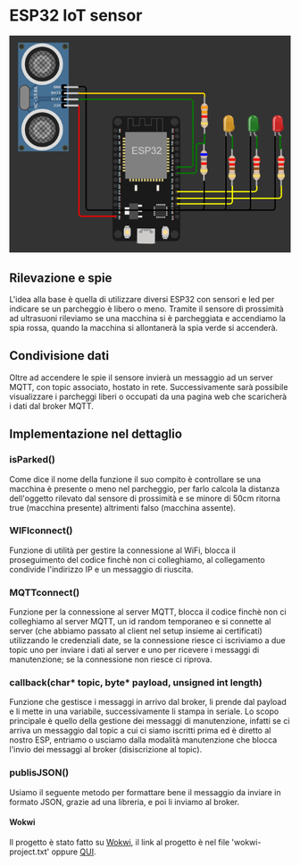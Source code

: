 # ESP32 IoT sensor
<p align = "center">
    <img src="/ESP32/EmbeddedProject.png"/>
</p>

## Rilevazione e spie
L'idea alla base è quella di utilizzare diversi ESP32 con sensori e led per indicare se un parcheggio è libero o meno.
Tramite il sensore di prossimità ad ultrasuoni rileviamo se una macchina si è parcheggiata e accendiamo la spia rossa, quando la macchina si allontanerà la spia verde si accenderà.

## Condivisione dati 
Oltre ad accendere le spie il sensore invierà un messaggio ad un server MQTT, con topic associato, hostato in rete. Successivamente sarà possibile visualizzare i parcheggi liberi o occupati da una pagina web che scaricherà i dati dal broker MQTT.

## Implementazione nel dettaglio
### isParked()
Come dice il nome della funzione il suo compito è controllare se una macchina è presente o meno nel parcheggio, per farlo calcola la distanza dell'oggetto rilevato dal sensore di prossimità e se minore di 50cm ritorna true (macchina presente) altrimenti falso (macchina assente).

### WIFIconnect()
Funzione di utilità per gestire la connessione al WiFi, blocca il proseguimento del codice finchè non ci colleghiamo, al collegamento condivide l'indirizzo IP e un messaggio di riuscita.

### MQTTconnect()
Funzione per la connessione al server MQTT, blocca il codice finchè non ci colleghiamo al server MQTT, un id random temporaneo e si connette al server (che abbiamo passato al client nel setup insieme ai certificati) utilizzando le credenziali date, se la connessione riesce ci iscriviamo a due topic uno per inviare i dati al server e uno per ricevere i messaggi di manutenzione; se la connessione non riesce ci riprova.

### callback(char* topic, byte* payload, unsigned int length)
Funzione che gestisce i messaggi in arrivo dal broker, li prende dal payload e li mette in una variabile, successivamente li stampa in seriale. Lo scopo principale è quello della gestione dei messaggi di manutenzione, infatti se ci arriva un messaggio dal topic a cui ci siamo iscritti prima ed è diretto al nostro ESP, entriamo o usciamo dalla modalità manutenzione che blocca l'invio dei messaggi al broker (disiscrizione al topic).

### publisJSON()
Usiamo il seguente metodo per formattare bene il messaggio da inviare in formato JSON, grazie ad una libreria, e poi li inviamo al broker.



#### Wokwi
Il progetto è stato fatto su [Wokwi](https://wokwi.com/), il link al progetto è nel file 'wokwi-project.txt' oppure [QUI](https://wokwi.com/projects/389703246864781313).